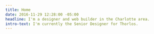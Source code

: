 ```yaml
---
title: Home
date: 2016-11-29 12:28:00 -05:00
headline: I'm a designer and web builder in the Charlotte area.
intro-text: I'm currently the Senior Designer for Thorlos.
---
```


